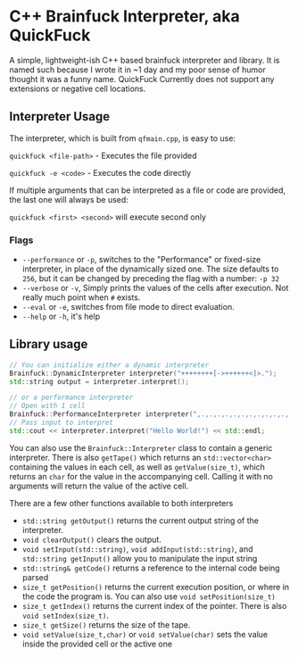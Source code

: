 # C++ Brainfuck Interpreter, aka QuickFuck
A simple, lightweight-ish C++ based brainfuck interpreter and library. It is named such because I wrote it in ~1 day and my poor sense of humor thought it was a funny name. QuickFuck Currently does not support any extensions or negative cell locations.

## Interpreter Usage
The interpreter, which is built from `qfmain.cpp`, is easy to use:

`quickfuck <file-path>` - Executes the file provided

`quickfuck -e <code>` - Executes the code directly

If multiple arguments that can be interpreted as a file or code are provided, the last one will always be used:

`quickfuck <first> <second>` will execute second only
### Flags
- `--performance` or `-p`, switches to the "Performance" or fixed-size interpreter, in place of the dynamically sized one. The size defaults to `256`, but it can be changed by preceding the flag with a number: `-p 32`
- `--verbose` or `-v`, Simply prints the values of the cells after execution. Not really much point when `#` exists.
- `--eval` or `-e`, switches from file mode to direct evaluation.
- `--help` or `-h`, it's help

## Library usage
```cpp
// You can initialize either a dynamic interpreter
Brainfuck::DynamicInterpreter interpreter("++++++++[->++++++<]>.");
std::string output = interpreter.interpret();
```
```cpp
// or a performance interpreter
// Open with 1 cell
Brainfuck::PerformanceInterpreter interpreter(",.,.,.,.,.,.,.,.,.,.,.,.", 1u);
// Pass input to interpret
std::cout << interpreter.interpret("Hello World!") << std::endl;
```
You can also use the `Brainfuck::Interpreter` class to contain a generic interpreter.
There is also `getTape()` which returns an `std::vector<char>` containing the values in each cell, as well as `getValue(size_t)`, which returns an `char` for the value in the accompanying cell. Calling it with no arguments will return the value of the active cell.

There are a few other functions available to both interpreters
- `std::string getOutput()` returns the current output string of the interpreter.
- `void clearOutput()` clears the output.
- `void setInput(std::string)`, `void addInput(std::string)`, and `std::string getInput()` allow you to manipulate the input string
- `std::string& getCode()` returns a reference to the internal code being parsed
- `size_t getPosition()` returns the current execution position, or where in the code the program is. You can also use `void setPosition(size_t)`
- `size_t getIndex()` returns the current index of the pointer. There is also `void setIndex(size_t)`.
- `size_t getSize()` returns the size of the tape.
- `void setValue(size_t,char)` or `void setValue(char)` sets the value inside the provided cell or the active one
